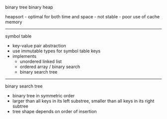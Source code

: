 binary tree
binary heap

heapsort
    - optimal for both time and space
    - not stable
    - poor use of cache memory

---

symbol table
- key-value pair abstraction
- use immutable types for symbol table keys
- implements
    - unordered linked list
    - ordered array / binary search
    - binary search tree

---

binary search tree
- binary tree in symmetric order
- larger than all keys in its left substree,
    smaller than all keys in its right subtree
- tree shape depends on order of insertion
